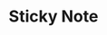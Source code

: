 ---
title: Sticky Note
presentation : Création d'une application web qui permet de gérer des notes
goals : L'objectif premier est de créer une application web qui permet de gérer des notes, le second est d'automatiser les tests avec Cypress et Mocha.
go : https://sticky-note.dlsn.fr/
image_home : https://sticky-note.dlsn.fr/Screenshot.png
image : https://sticky-note.dlsn.fr/LOGO.min.png
technologies : 
    - vuejs
    - fastify
    - bootstrap
    - mocha
    - cypress
    - github action
    - heroku
    - digitalocean
badges :
    - Terminé | red
    - Creation | brown
    - App web | purple
---